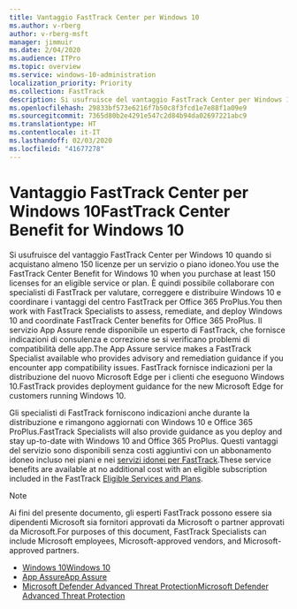```yaml
---
title: Vantaggio FastTrack Center per Windows 10
ms.author: v-rberg
author: v-rberg-msft
manager: jimmuir
ms.date: 2/04/2020
ms.audience: ITPro
ms.topic: overview
ms.service: windows-10-administration
localization_priority: Priority
ms.collection: FastTrack
description: Si usufruisce del vantaggio FastTrack Center per Windows 10 quando si acquistano * almeno* 150 licenze per un servizio o piano idoneo.
ms.openlocfilehash: 29833bf573e6216f7b50c8f3fcd1e7e88f1a09e9
ms.sourcegitcommit: 7365d80b2e4291e547c2d84b94da02697221abc9
ms.translationtype: HT
ms.contentlocale: it-IT
ms.lasthandoff: 02/03/2020
ms.locfileid: "41677278"
---
```

# <a name="fasttrack-center-benefit-for-windows-10"></a><span data-ttu-id="1b7e0-103">Vantaggio FastTrack Center per Windows 10</span><span class="sxs-lookup"><span data-stu-id="1b7e0-103">FastTrack Center Benefit for Windows 10</span></span>

<span data-ttu-id="1b7e0-104">Si usufruisce del vantaggio FastTrack Center per Windows 10 quando si acquistano almeno 150 licenze per un servizio o piano idoneo.</span><span class="sxs-lookup"><span data-stu-id="1b7e0-104">You use the FastTrack Center Benefit for Windows 10 when you purchase at least 150 licenses for an eligible service or plan.</span></span> <span data-ttu-id="1b7e0-105">È quindi possibile collaborare con specialisti di FastTrack per valutare, correggere e distribuire Windows 10 e coordinare i vantaggi del centro FastTrack per Office 365 ProPlus.</span><span class="sxs-lookup"><span data-stu-id="1b7e0-105">You then work with FastTrack Specialists to assess, remediate, and deploy Windows 10 and coordinate FastTrack Center benefits for Office 365 ProPlus.</span></span> <span data-ttu-id="1b7e0-106">Il servizio App Assure rende disponibile un esperto di FastTrack, che fornisce indicazioni di consulenza e correzione se si verificano problemi di compatibilità delle app.</span><span class="sxs-lookup"><span data-stu-id="1b7e0-106">The App Assure service makes a FastTrack Specialist available who provides advisory and remediation guidance if you encounter app compatibility issues.</span></span> <span data-ttu-id="1b7e0-107">FastTrack fornisce indicazioni per la distribuzione del nuovo Microsoft Edge per i clienti che eseguono Windows 10.</span><span class="sxs-lookup"><span data-stu-id="1b7e0-107">FastTrack provides deployment guidance for the new Microsoft Edge for customers running Windows 10.</span></span>

<span data-ttu-id="1b7e0-108">Gli specialisti di FastTrack forniscono indicazioni anche durante la distribuzione e rimangono aggiornati con Windows 10 e Office 365 ProPlus.</span><span class="sxs-lookup"><span data-stu-id="1b7e0-108">FastTrack Specialists will also provide guidance as you deploy and stay up-to-date with Windows 10 and Office 365 ProPlus.</span></span> <span data-ttu-id="1b7e0-109">Questi vantaggi del servizio sono disponibili senza costi aggiuntivi con un abbonamento idoneo incluso nei piani e nei [servizi idonei per FastTrack](M365-eligible-services-and-plans.md).</span><span class="sxs-lookup"><span data-stu-id="1b7e0-109">These service benefits are available at no additional cost with an eligible subscription included in the FastTrack [Eligible Services and Plans](M365-eligible-services-and-plans.md).</span></span>
  
> [!NOTE]
> <span data-ttu-id="1b7e0-110">Ai fini del presente documento, gli esperti FastTrack possono essere sia dipendenti Microsoft sia fornitori approvati da Microsoft o partner approvati da Microsoft.</span><span class="sxs-lookup"><span data-stu-id="1b7e0-110">For purposes of this document, FastTrack Specialists can include Microsoft employees, Microsoft-approved vendors, and Microsoft-approved partners.</span></span> 
    
- [<span data-ttu-id="1b7e0-111">Windows 10</span><span class="sxs-lookup"><span data-stu-id="1b7e0-111">Windows 10</span></span>](Win-10-windows-10.md)
- [<span data-ttu-id="1b7e0-112">App Assure</span><span class="sxs-lookup"><span data-stu-id="1b7e0-112">App Assure</span></span>](Win-10-app-assure.md)
- [<span data-ttu-id="1b7e0-113">Microsoft Defender Advanced Threat Protection</span><span class="sxs-lookup"><span data-stu-id="1b7e0-113">Microsoft Defender Advanced Threat Protection</span></span>](Win-10-microsoft-defender-atp.md)
  

  

 